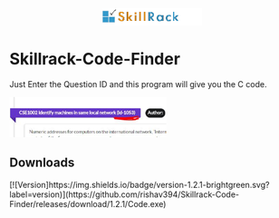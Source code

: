 
<div align="center">
    <img width=35% src="https://github.com/rishav394/Skillrack-Code-Finder/blob/master/Images/logo.gif">
</div>

# Skillrack-Code-Finder
Just Enter the Question ID and this program will give you the C code.

<div align="left">
    <img width=55% src="https://github.com/rishav394/Skillrack-Code-Finder/blob/master/Images/ID%20demo.JPG">
</div>

<h2>Downloads</h2>
[![Version]https://img.shields.io/badge/version-1.2.1-brightgreen.svg?label=version)](https://github.com/rishav394/Skillrack-Code-Finder/releases/download/1.2.1/Code.exe)
